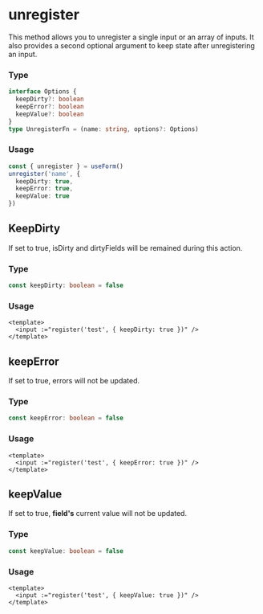 # unregister

This method allows you to unregister a single input or an array of inputs. It also provides a second optional argument to keep state after unregistering an input.

### Type

```ts
interface Options {
  keepDirty?: boolean
  keepError?: boolean
  keepValue?: boolean
}
type UnregisterFn = (name: string, options?: Options)
```

### Usage

```ts
const { unregister } = useForm()
unregister('name', {
  keepDirty: true,
  keepError: true,
  keepValue: true
})
```

## KeepDirty

If set to true, isDirty and dirtyFields will be remained during this action.

### Type

```ts
const keepDirty: boolean = false
```

### Usage

```vue
<template>
  <input :="register('test', { keepDirty: true })" />
</template>
```

## keepError

If set to true, errors will not be updated.

### Type

```ts
const keepError: boolean = false
```
### Usage

```vue
<template>
  <input :="register('test', { keepError: true })" />
</template>
```

## keepValue

If set to true, **field's** current value will not be updated.

### Type

```ts
const keepValue: boolean = false
```

### Usage

```vue
<template>
  <input :="register('test', { keepValue: true })" />
</template>
```
